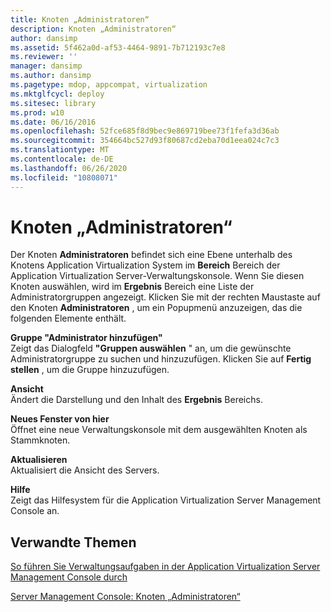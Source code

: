 ```yaml
---
title: Knoten „Administratoren“
description: Knoten „Administratoren“
author: dansimp
ms.assetid: 5f462a0d-af53-4464-9891-7b712193c7e8
ms.reviewer: ''
manager: dansimp
ms.author: dansimp
ms.pagetype: mdop, appcompat, virtualization
ms.mktglfcycl: deploy
ms.sitesec: library
ms.prod: w10
ms.date: 06/16/2016
ms.openlocfilehash: 52fce685f8d9bec9e869719bee73f1fefa3d36ab
ms.sourcegitcommit: 354664bc527d93f80687cd2eba70d1eea024c7c3
ms.translationtype: MT
ms.contentlocale: de-DE
ms.lasthandoff: 06/26/2020
ms.locfileid: "10808071"
---
```

# Knoten „Administratoren“


Der Knoten **Administratoren** befindet sich eine Ebene unterhalb des Knotens Application Virtualization System im **Bereich** Bereich der Application Virtualization Server-Verwaltungskonsole. Wenn Sie diesen Knoten auswählen, wird im **Ergebnis** Bereich eine Liste der Administratorgruppen angezeigt. Klicken Sie mit der rechten Maustaste auf den Knoten **Administratoren** , um ein Popupmenü anzuzeigen, das die folgenden Elemente enthält.

<a href="" id="add-administrator-group"></a>**Gruppe "Administrator hinzufügen"**  
Zeigt das Dialogfeld **"Gruppen auswählen** " an, um die gewünschte Administratorgruppe zu suchen und hinzuzufügen. Klicken Sie auf **Fertig stellen** , um die Gruppe hinzuzufügen.

<a href="" id="view"></a>**Ansicht**  
Ändert die Darstellung und den Inhalt des **Ergebnis** Bereichs.

<a href="" id="new-window-from-here"></a>**Neues Fenster von hier**  
Öffnet eine neue Verwaltungskonsole mit dem ausgewählten Knoten als Stammknoten.

<a href="" id="refresh"></a>**Aktualisieren**  
Aktualisiert die Ansicht des Servers.

<a href="" id="help"></a>**Hilfe**  
Zeigt das Hilfesystem für die Application Virtualization Server Management Console an.

## Verwandte Themen


[So führen Sie Verwaltungsaufgaben in der Application Virtualization Server Management Console durch](how-to-perform-administrative-tasks-in-the-application-virtualization-server-management-console.md)

[Server Management Console: Knoten „Administratoren“](server-management-console-administrators-node.md)

 

 





